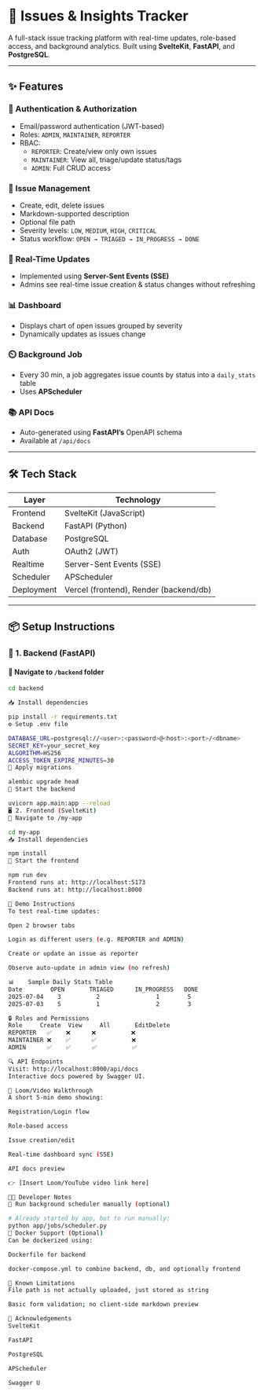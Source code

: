 # 🐛 Issues & Insights Tracker

A full-stack issue tracking platform with real-time updates, role-based access, and background analytics. Built using **SvelteKit**, **FastAPI**, and **PostgreSQL**.

---

## ✨ Features

### 🔐 Authentication & Authorization
- Email/password authentication (JWT-based)
- Roles: `ADMIN`, `MAINTAINER`, `REPORTER`
- RBAC:
  - `REPORTER`: Create/view only own issues
  - `MAINTAINER`: View all, triage/update status/tags
  - `ADMIN`: Full CRUD access

### 📝 Issue Management
- Create, edit, delete issues
- Markdown-supported description
- Optional file path
- Severity levels: `LOW`, `MEDIUM`, `HIGH`, `CRITICAL`
- Status workflow: `OPEN → TRIAGED → IN_PROGRESS → DONE`

### 📡 Real-Time Updates
- Implemented using **Server-Sent Events (SSE)**
- Admins see real-time issue creation & status changes without refreshing

### 📊 Dashboard
- Displays chart of open issues grouped by severity
- Dynamically updates as issues change

### ⏲️ Background Job
- Every 30 min, a job aggregates issue counts by status into a `daily_stats` table
- Uses **APScheduler**

### 📚 API Docs
- Auto-generated using **FastAPI’s** OpenAPI schema
- Available at `/api/docs`

---

## 🛠️ Tech Stack

| Layer       | Technology                    |
|-------------|-------------------------------|
| Frontend    | SvelteKit (JavaScript)        |
| Backend     | FastAPI (Python)              |
| Database    | PostgreSQL                    |
| Auth        | OAuth2 (JWT)                  |
| Realtime    | Server-Sent Events (SSE)      |
| Scheduler   | APScheduler                   |
| Deployment  | Vercel (frontend), Render (backend/db) |

---

## 📦 Setup Instructions

### 🧩 1. Backend (FastAPI)

#### 📁 Navigate to `/backend` folder

```bash
cd backend

📥 Install dependencies

pip install -r requirements.txt
⚙️ Setup .env file

DATABASE_URL=postgresql://<user>:<password>@<host>:<port>/<dbname>
SECRET_KEY=your_secret_key
ALGORITHM=HS256
ACCESS_TOKEN_EXPIRE_MINUTES=30
🔄 Apply migrations

alembic upgrade head
🚀 Start the backend

uvicorn app.main:app --reload
🖥️ 2. Frontend (SvelteKit)
📁 Navigate to /my-app

cd my-app
📥 Install dependencies

npm install
🚀 Start the frontend

npm run dev
Frontend runs at: http://localhost:5173
Backend runs at: http://localhost:8000

🧪 Demo Instructions
To test real-time updates:

Open 2 browser tabs

Login as different users (e.g. REPORTER and ADMIN)

Create or update an issue as reporter

Observe auto-update in admin view (no refresh)

📊    Sample Daily Stats Table
Date        OPEN	   TRIAGED	    IN_PROGRESS	  DONE
2025-07-04    3	         2	              1	       5
2025-07-03    5	         1	              2	       3

🔒 Roles and Permissions
Role     Create  View     All       EditDelete
REPORTER   ✅    ❌      ❌	      ❌
MAINTAINER ❌	✅	   ✅       	  ❌
ADMIN      ✅    ✅      ✅          ✅

🔍 API Endpoints
Visit: http://localhost:8000/api/docs
Interactive docs powered by Swagger UI.

🎥 Loom/Video Walkthrough
A short 5-min demo showing:

Registration/Login flow

Role-based access

Issue creation/edit

Real-time dashboard sync (SSE)

API docs preview

👉 [Insert Loom/YouTube video link here]

🧑‍💻 Developer Notes
🔁 Run background scheduler manually (optional)

# Already started by app, but to run manually:
python app/jobs/scheduler.py
🐳 Docker Support (Optional)
Can be dockerized using:

Dockerfile for backend

docker-compose.yml to combine backend, db, and optionally frontend

📌 Known Limitations
File path is not actually uploaded, just stored as string

Basic form validation; no client-side markdown preview

🙏 Acknowledgements
SvelteKit

FastAPI

PostgreSQL

APScheduler

Swagger U